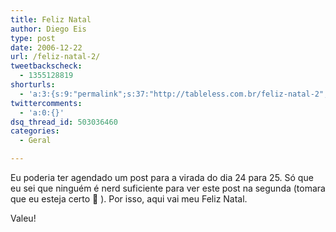 ```yaml
---
title: Feliz Natal
author: Diego Eis
type: post
date: 2006-12-22
url: /feliz-natal-2/
tweetbackscheck:
  - 1355128819
shorturls:
  - 'a:3:{s:9:"permalink";s:37:"http://tableless.com.br/feliz-natal-2";s:7:"tinyurl";s:26:"http://tinyurl.com/4ycabep";s:4:"isgd";s:19:"http://is.gd/3MlEDZ";}'
twittercomments:
  - 'a:0:{}'
dsq_thread_id: 503036460
categories:
  - Geral

---
```

Eu poderia ter agendado um post para a virada do dia 24 para 25. Só que eu sei que ninguém é nerd suficiente para ver este post na segunda (tomara que eu esteja certo 🙂 ). Por isso, aqui vai meu Feliz Natal.

Valeu!